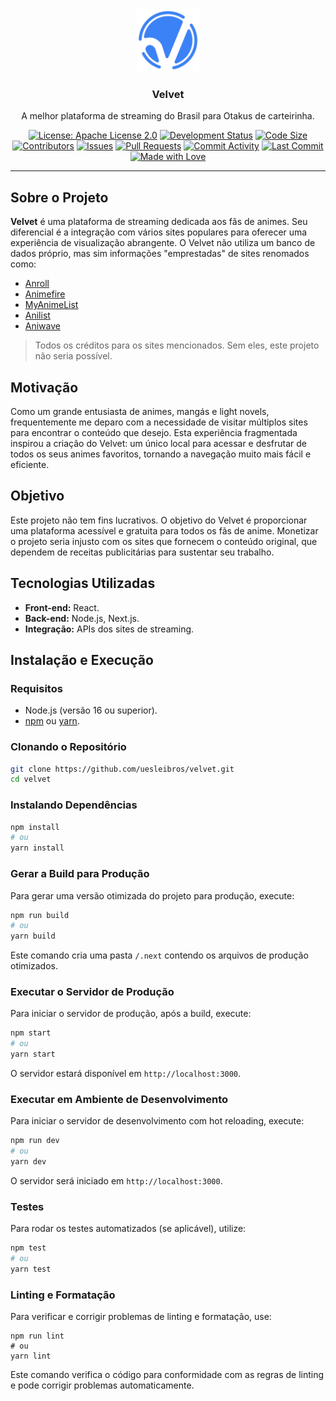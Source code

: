  <div align="center">
  <img src="/public/logo.png" width="100" alt="Velvet" />

  ### Velvet

  A melhor plataforma de streaming do Brasil para Otakus de carteirinha.

  [![License: Apache License 2.0](https://img.shields.io/badge/license-Apache%20License%202.0-blue?style=flat-square)](https://www.apache.org/licenses/LICENSE-2.0)
  [![Development Status](https://img.shields.io/badge/development%20status-alpha-red?style=flat-square)](https://github.com/orgs/uesleibros/velvet)
  [![Code Size](https://img.shields.io/github/languages/code-size/uesleibros/velvet?style=flat-square)](https://github.com/uesleibros/velvet)
  [![Contributors](https://img.shields.io/github/contributors/uesleibros/velvet?style=flat-square)](https://github.com/uesleibros/velvet/graphs/contributors)
  [![Issues](https://img.shields.io/github/issues/uesleibros/velvet?style=flat-square)](https://github.com/uesleibros/velvet/issues)
  [![Pull Requests](https://img.shields.io/github/issues-pr/uesleibros/velvet?style=flat-square)](https://github.com/uesleibros/velvet/pulls)
  [![Commit Activity](https://img.shields.io/github/commit-activity/t/uesleibros/velvet?style=flat-square)](https://github.com/uesleibros/velvet/commits/main)
  [![Last Commit](https://img.shields.io/github/last-commit/uesleibros/velvet?style=flat-square)](https://github.com/uesleibros/velvet/commits/main)
  [![Made with Love](https://img.shields.io/badge/made%20with-love-pink?style=flat-square)](https://github.com/uesleibros/velvet/graphs/contributors)

  ---

</div>

## Sobre o Projeto

**Velvet** é uma plataforma de streaming dedicada aos fãs de animes. Seu diferencial é a integração com vários sites populares para oferecer uma experiência de visualização abrangente. O Velvet não utiliza um banco de dados próprio, mas sim informações "emprestadas" de sites renomados como:

- [Anroll](https://anroll.net/)
- [Animefire](https://animefire.plus/)
- [MyAnimeList](https://myanimelist.net/)
- [Anilist](https://anilist.co/)
- [Aniwave](https://aniwave.to/home)

> Todos os créditos para os sites mencionados. Sem eles, este projeto não seria possível.

## Motivação

Como um grande entusiasta de animes, mangás e light novels, frequentemente me deparo com a necessidade de visitar múltiplos sites para encontrar o conteúdo que desejo. Esta experiência fragmentada inspirou a criação do Velvet: um único local para acessar e desfrutar de todos os seus animes favoritos, tornando a navegação muito mais fácil e eficiente.

## Objetivo

Este projeto não tem fins lucrativos. O objetivo do Velvet é proporcionar uma plataforma acessível e gratuita para todos os fãs de anime. Monetizar o projeto seria injusto com os sites que fornecem o conteúdo original, que dependem de receitas publicitárias para sustentar seu trabalho.

## Tecnologias Utilizadas

- **Front-end:** React.
- **Back-end:** Node.js, Next.js.
- **Integração:** APIs dos sites de streaming.

## Instalação e Execução

### Requisitos

- Node.js (versão 16 ou superior).
- [npm](https://npmjs.com) ou [yarn](https://yarnpkg.com).

### Clonando o Repositório

```bash
git clone https://github.com/uesleibros/velvet.git
cd velvet
```

### Instalando Dependências

```bash
npm install
# ou
yarn install
```

### Gerar a Build para Produção

Para gerar uma versão otimizada do projeto para produção, execute:

```bash
npm run build
# ou
yarn build
```

Este comando cria uma pasta `/.next` contendo os arquivos de produção otimizados.

### Executar o Servidor de Produção

Para iniciar o servidor de produção, após a build, execute:

```bash
npm start
# ou
yarn start
```

O servidor estará disponível em `http://localhost:3000`.

### Executar em Ambiente de Desenvolvimento

Para iniciar o servidor de desenvolvimento com hot reloading, execute:

```bash
npm run dev
# ou
yarn dev
```

O servidor será iniciado em `http://localhost:3000`.

### Testes

Para rodar os testes automatizados (se aplicável), utilize:

```bash
npm test
# ou
yarn test
```

### Linting e Formatação

Para verificar e corrigir problemas de linting e formatação, use:

```baah
npm run lint
# ou
yarn lint
```

Este comando verifica o código para conformidade com as regras de linting e pode corrigir problemas automaticamente.
